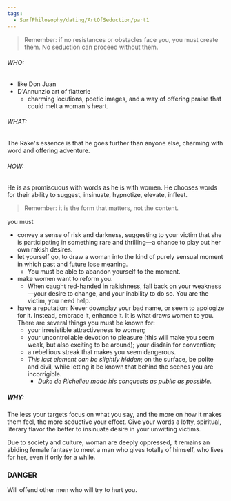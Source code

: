 ```yaml
---
tags:
  - SurfPhilosophy/dating/ArtOfSeduction/part1
---
```

> Remember: if no resistances or obstacles face you, you must create them. No seduction can proceed without them.

###### WHO:
- like Don Juan
- D'Annunzio art of flatterie
	- charming locutions, poetic images, and a way of offering praise that could melt a woman's heart. 

###### WHAT:
The Rake's essence is that he goes further than anyone else, charming with word and offering adventure. 

###### HOW:
He is as promiscuous with words as he is with women. He chooses words for their ability to suggest, insinuate, hypnotize, elevate, infleet.

> Remember: it is the form that matters, not the content.

you must
- convey a sense of risk and darkness, suggesting to your victim that she is participating in something rare and thrilling—a chance to play out her own rakish desires.
- let yourself go, to draw a woman into the kind of purely sensual moment in which past and future lose meaning. 
	- You must be able to abandon yourself to the moment.
 - make women want to reform you.
	 -  When caught red-handed in rakishness, fall back on your weakness—your desire to change, and your inability to do so. You are the victim, you need help.
- have a reputation: Never downplay your bad name, or seem to apologize for it. Instead, embrace it, enhance it. It is what draws women to you. There are several things you must be known for:
	- your irresistible attractiveness to women;
	- your uncontrollable devotion to pleasure (this will make you seem weak, but also exciting to be around); your disdain for convention; 
	- a rebellious streak that makes you seem dangerous. 
	- *This last element can be slightly hidden*; on the surface, be polite and civil, while letting it be known that behind the scenes you are incorrigible. 
		- *Duke de Richelieu made his conquests as public as possible*.

##### WHY:
The less your targets focus on what you say, and the more on how it makes them feel, the more seductive your effect. Give your words a lofty, spiritual, literary flavor the better to insinuate desire in your unwitting victims.

Due to society and culture, woman are deeply oppressed, it remains an abiding female fantasy to meet a man who gives totally of himself, who lives for her, even if only for a while.

### DANGER

Will offend other men who will try to hurt you.